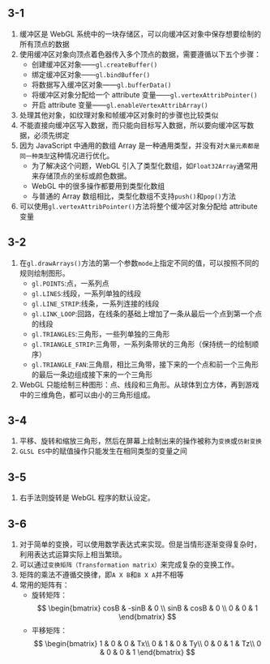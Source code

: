 ## 3-1

1. 缓冲区是 WebGL 系统中的一块存储区，可以向缓冲区对象中保存想要绘制的所有顶点的数据
2. 使用缓冲区对象向顶点着色器传入多个顶点的数据，需要遵循以下五个步骤：
   - 创建缓冲区对象——`gl.createBuffer()`
   - 绑定缓冲区对象——`gl.bindBuffer()`
   - 将数据写入缓冲区对象——`gl.bufferData()`
   - 将缓冲区对象分配给一个 attribute 变量——`gl.vertexAttribPointer()`
   - 开启 attribute 变量——`gl.enableVertexAttribArray()`
3. 处理其他对象，如纹理对象和帧缓冲区对象时的步骤也比较类似
4. 不能直接向缓冲区写入数据，而只能向目标写入数据，所以要向缓冲区写数据，必须先绑定
5. 因为 JavaScript 中通用的数组 Array 是一种通用类型，并没有对`大量元素都是同一种类型`这种情况进行优化。
   - 为了解决这个问题，WebGL 引入了类型化数组，如`Float32Array`通常用来存储顶点的坐标或颜色数据。
   - WebGL 中的很多操作都要用到类型化数组
   - 与普通的 Array 数组相比，类型化数组不支持`push()`和`pop()`方法
6. 可以使用`gl.vertexAttribPointer()`方法将整个缓冲区对象分配给 attribute 变量

## 3-2

1. 在`gl.drawArrays()`方法的第一个参数`mode`上指定不同的值，可以按照不同的规则绘制图形。
   - `gl.POINTS`:点，一系列点
   - `gl.LINES`:线段，一系列单独的线段
   - `gl.LINE_STRIP`:线条，一系列连接的线段
   - `gl.LINK_LOOP`:回路，在线条的基础上增加了一条从最后一个点到第一个点的线段
   - `gl.TRIANGLES`:三角形，一些列单独的三角形
   - `gl.TRIANGLE_STRIP`:三角带，一系列条带状的三角形（保持统一的绘制顺序）
   - `gl.TRIANGLE_FAN`:三角扇，相比三角带，接下来的一个点和前一个三角形的最后一条边组成接下来的一个三角形
2. WebGL 只能绘制三种图形：点、线段和三角形。从球体到立方体，再到游戏中的三维角色，都可以由小的三角形组成。

## 3-4

1. 平移、旋转和缩放三角形，然后在屏幕上绘制出来的操作被称为`变换`或`仿射变换`
2. `GLSL ES`中的赋值操作只能发生在相同类型的变量之间

## 3-5

1. 右手法则旋转是 WebGL 程序的默认设定。

## 3-6

1. 对于简单的变换，可以使用数学表达式来实现。但是当情形逐渐变得复杂时，利用表达式运算实际上相当繁琐。
2. 可以通过`变换矩阵（Transformation matrix）`来完成复杂的变换工作。
3. 矩阵的乘法不遵循交换律，即`A X B`和`B X A`并不相等
4. 常用的矩阵有：
   - 旋转矩阵：
     $$
       \begin{bmatrix}
       cosB & -sinB & 0 \\
       sinB & cosB & 0 \\
       0 & 0 & 1
       \end{bmatrix}
     $$
   - 平移矩阵：
     $$
        \begin{bmatrix}
        1 & 0 & 0 & Tx\\
        0 & 1 & 0 & Ty\\
        0 & 0 & 1 & Tz\\
        0 & 0 & 0 & 1
        \end{bmatrix}
     $$
